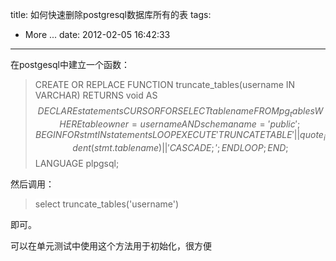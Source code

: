 title: 如何快速删除postgresql数据库所有的表
tags:
  - More ...
date: 2012-02-05 16:42:33
---

在postgesql中建立一个函数：

> CREATE OR REPLACE FUNCTION truncate_tables(username IN VARCHAR) RETURNS void AS $$     
> DECLARE      
>     statements CURSOR FOR      
>         SELECT tablename FROM pg_tables      
>         WHERE tableowner = username AND schemaname = 'public';      
> BEGIN      
>     FOR stmt IN statements LOOP      
>         EXECUTE 'TRUNCATE TABLE ' || quote_ident(stmt.tablename) || ' CASCADE;';      
>     END LOOP;      
> END;      
> $$ LANGUAGE plpgsql;
> 
>  

然后调用：

> <font style="background-color: #ffffff">select truncate_tables('username')</font>

即可。

可以在单元测试中使用这个方法用于初始化，很方便
